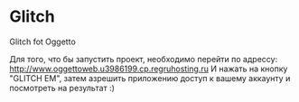 Glitch
======

Glitch fot Oggetto

Для того, что бы запустить проект, необходимо перейти по адрессу:
http://www.oggettoweb.u3986199.cp.regruhosting.ru
И нажать на кнопку "GLITCH EM", затем азрешить приложению доступ к вашему аккаунту и посмотреть на результат :)
